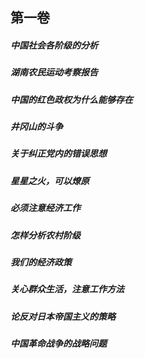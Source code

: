 ## 第一卷

##### 中国社会各阶级的分析

##### 湖南农民运动考察报告

##### 中国的红色政权为什么能够存在

##### 井冈山的斗争

##### 关于纠正党内的错误思想

##### 星星之火，可以燎原

##### 必须注意经济工作

##### 怎样分析农村阶级

##### 我们的经济政策

##### 关心群众生活，注意工作方法

##### 论反对日本帝国主义的策略

##### 中国革命战争的战略问题